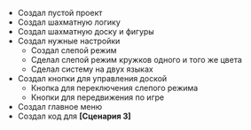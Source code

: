 - Создал пустой проект
- Создал шахматную логику
- Создал шахматную доску и фигуры
- Создал нужные настройки
  - Создал слепой режим
  - Сделал слепой режим кружков одного и того же цвета
  - Сделал систему на двух языках
- Создал кнопки для управления доской
  - Кнопка для переключения слепого режима
  - Кнопки для передвижения по игре
- Создал главное меню
- Создал код для **[Сценария 3]**
